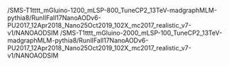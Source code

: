 /SMS-T1tttt_mGluino-1200_mLSP-800_TuneCP2_13TeV-madgraphMLM-pythia8/RunIIFall17NanoAODv6-PU2017_12Apr2018_Nano25Oct2019_102X_mc2017_realistic_v7-v1/NANOAODSIM
/SMS-T1tttt_mGluino-2000_mLSP-100_TuneCP2_13TeV-madgraphMLM-pythia8/RunIIFall17NanoAODv6-PU2017_12Apr2018_Nano25Oct2019_102X_mc2017_realistic_v7-v1/NANOAODSIM
